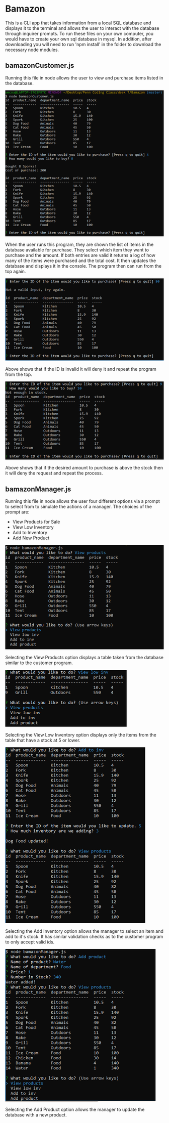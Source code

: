 # Bamazon

This is a CLI app that takes information from a local SQL database and displays it to the terminal and allows the user to interact with the database through inquirer prompts. To run these files on your own computer, you would have to create your own sql database in mysql. In addition, after downloading you will need to run 'npm install' in the folder to download the necessary node modules.

## bamazonCustomer.js

Running this file in node allows the user to view and purchase items listed in the database.

![Bamazon Customer Proper Use](images/customerSuccess.PNG)

When the user runs this program, they are shown the list of items in the database available for purchase. They select which item they want to purchase and the amount. If both entries are valid it returns a log of how many of the items were purchased and the total cost. It then updates the database and displays it in the console. The program then can run from the top again.

![Bad ID](images/customerBadID.PNG)

Above shows that if the ID is invalid it will deny it and repeat the program from the top.

![Bad Amount](images/customerBadAmount.PNG)

Above shows that if the desired amount to purchase is above the stock then it will deny the request and repeat the process.

## bamazonManager.js

Running this file in node allows the user four different options via a prompt to select from to simulate the actions of a manager.
The choices of the prompt are:

* View Products for Sale
* View Low Inventory
* Add to Inventory
* Add New Product

![Manager View Prods](images/managerViewProds.PNG)

Selecting the View Products option displays a table taken from the database similar to the customer program.

![Manager View Low](images/managerViewLow.PNG)

Selecting the View Low Inventory option displays only the items from the table that have a stock at 5 or lower.

![Manager Add Inv](images/managerAddInv.PNG)

Selecting the Add Inventory option allows the manager to select an item and add to it's stock. It has similar validation checks as to the customer program to only accept valid ids.

![Manager Add Product](images/managerAddProd.PNG)

Selecting the Add Product option allows the manager to update the database with a new product.

